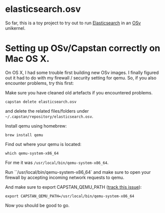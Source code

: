 # elasticsearch.osv
So far, this is a toy project to try out to run [Elasticsearch](https://www.elastic.co/products/elasticsearch) in an [OSv](http://osv.io/) unikernel.



# Setting up OSv/Capstan correctly on Mac OS X.

On OS X, I had some trouble first building new OSv images. I finally figured out it had to do with my firewall / security setting for qemu. So, if you also encounter problems, try this first:

Make sure you have cleaned old artefacts if you encountered problems.

    capstan delete elasticsearch.osv


and delete the related files/folders under `~/.capstan/repository/elasticsearch.osv`.


Install qemu using homebrew:

    brew install qemu


Find out where your qemu is located:

    which qemu-system-x86_64

For me it was `/usr/local/bin/qemu-system-x86_64`.

Run ``/usr/local/bin/qemu-system-x86_64` and make sure to open your firewall by accepting incoming network requests to qemu.

And make sure to export CAPSTAN_QEMU_PATH ([track this issue](https://github.com/cloudius-systems/capstan/issues/152)):

    export CAPSTAN_QEMU_PATH=/usr/local/bin/qemu-system-x86_64

Now you should be good to go.
